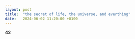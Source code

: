 ```yaml
---
layout: post
title:  "the secret of life, the universe, and everthing"
date:   2024-06-02 11:20:00 +0100
---
```

**42**
